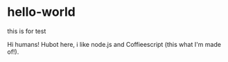 # hello-world
this is for test

Hi humans!
Hubot here, i like node.js and Coffieescript (this what I'm made of!).
